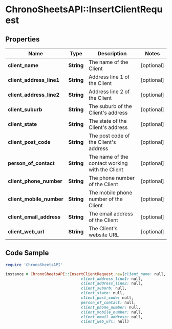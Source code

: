 # ChronoSheetsAPI::InsertClientRequest

## Properties

Name | Type | Description | Notes
------------ | ------------- | ------------- | -------------
**client_name** | **String** | The name of the Client | [optional] 
**client_address_line1** | **String** | Address line 1 of the Client | [optional] 
**client_address_line2** | **String** | Address line 2 of the Client | [optional] 
**client_suburb** | **String** | The suburb of the Client&#39;s address | [optional] 
**client_state** | **String** | The state of the Client&#39;s address | [optional] 
**client_post_code** | **String** | The post code of the Client&#39;s address | [optional] 
**person_of_contact** | **String** | The name of the contact working with the Client | [optional] 
**client_phone_number** | **String** | The phone number of the Client | [optional] 
**client_mobile_number** | **String** | The mobile phone number of the Client | [optional] 
**client_email_address** | **String** | The email address of the Client | [optional] 
**client_web_url** | **String** | The Client&#39;s website URL | [optional] 

## Code Sample

```ruby
require 'ChronoSheetsAPI'

instance = ChronoSheetsAPI::InsertClientRequest.new(client_name: null,
                                 client_address_line1: null,
                                 client_address_line2: null,
                                 client_suburb: null,
                                 client_state: null,
                                 client_post_code: null,
                                 person_of_contact: null,
                                 client_phone_number: null,
                                 client_mobile_number: null,
                                 client_email_address: null,
                                 client_web_url: null)
```


